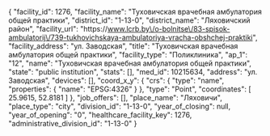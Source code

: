 {
    "facility_id": 1276,
    "facility_name": "Туховичская врачебная амбулатория общей практики",
    "district_id": "1-13-0",
    "district_name": "Ляховичский район",
    "facility_url": "https:\/\/www.lcrb.by\/o-bolnitse\/83-spisok-ambulatorij\/739-tukhovichskaya-ambulatoriya-vracha-obshchej-praktiki",
    "facility_address": "ул. Заводская",
    "title": "Туховичская врачебная амбулатория общей практики",
    "facility_type": "Поликлиника",
    "ap_1": "12",
    "name": "Туховичская врачебная амбулатория общей практики",
    "state": "public institution",
    "stats": [],
    "med_id": 10215634,
    "address": "ул. Заводская",
    "devices": [],
    "coord_x_y": {
        "crs": {
            "type": "name",
            "properties": {
                "name": "EPSG:4326"
            }
        },
        "type": "Point",
        "coordinates": [
            25.9615,
            52.8181
        ]
    },
    "job_offers": [],
    "place_name": "Ляховичи",
    "place_type": "city",
    "division_id": "1-13-0",
    "year_of_closing": null,
    "year_of_opening": "0",
    "healthcare_facility_key": 1276,
    "administrative_division_id": "1-13-0"
}